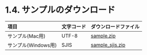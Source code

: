# 1.4. サンプルのダウンロード



| 項目 | 文字コード | ダウンロードファイル |
|:--|:--|:--| 
| サンプル(Mac用) | UTF-8 | [sample.zip](http://docs.fabo.io/devicewebapi/sample/sample_utf8.zip) |
| サンプル(Windows用) | SJIS | [sample_sjis.zip](http://docs.fabo.io/devicewebapi/sample_sjis/sample_sjis.zip) |